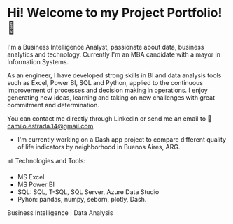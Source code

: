 # Hi! Welcome to my Project Portfolio! 💼

I'm a Business Intelligence Analyst, passionate about data, business analytics and technology. Currently I'm an MBA candidate with a mayor in Information Systems. 

As an engineer, I have developed strong skills in BI and data analysis tools such as Excel, Power BI, SQL and Python, applied to the continuous improvement of processes and decision making in operations. I enjoy generating new ideas, learning and taking on new challenges with great commitment and determination.

You can contact me directly through LinkedIn or send me an email to 📩 camilo.estrada.14@gmail.com

- I'm currently working on a Dash app project to compare different quality of life indicators by neighborhood in Buenos Aires, ARG.

📊 Technologies and Tools: 
- MS Excel
- MS Power BI
- SQL: SQL, T-SQL, SQL Server, Azure Data Studio
- Pyhon: pandas, numpy, seborn, plotly, Dash.

Business Intelligence | Data Analysis
